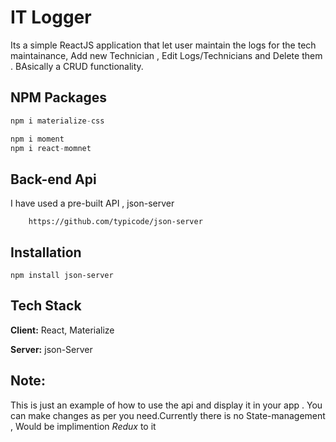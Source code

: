 # IT Logger

Its a simple ReactJS application that let user maintain the logs for the tech maintainance, Add new Technician , Edit Logs/Technicians and Delete them . BAsically a CRUD functionality.

## NPM Packages

```javascript
npm i materialize-css

```

```javascript
npm i moment
npm i react-momnet
```

## Back-end Api

I have used a pre-built API , json-server

```
    https://github.com/typicode/json-server
```

## Installation

```
npm install json-server
```

## Tech Stack

**Client:** React, Materialize

**Server:** json-Server

## Note:

This is just an example of how to use the api and display it in your app . You can make changes as per you need.Currently there is no State-management , Would be implimention _Redux_ to it
